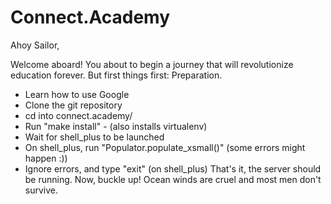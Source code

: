 Connect.Academy
===============

Ahoy Sailor,

Welcome aboard! You about to begin a journey that will revolutionize education forever. But first things first: Preparation.

- Learn how to use Google
- Clone the git repository
- cd into connect.academy/
- Run "make install" - (also installs virtualenv)
- Wait for shell_plus to be launched
- On shell_plus, run "Populator.populate_xsmall()" (some errors might happen :))
- Ignore errors, and type "exit" (on shell_plus)
That's it, the server should be running. Now, buckle up! Ocean winds are cruel and most men don't survive.

